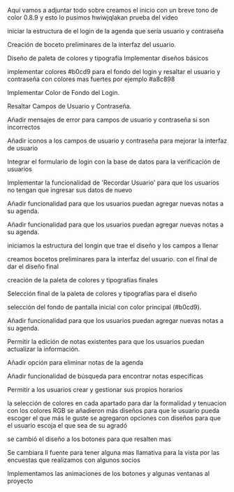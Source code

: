 Aquí vamos a adjuntar todo sobre creamos el inicio con un breve tono de color 0.8.9 y esto lo pusimos hwiwjqlakan prueba del video 

iniciar la estructura de el login de la agenda que sería usuario y contraseña

Creación de boceto preliminares de la interfaz del usuario.

Diseño de paleta de colores y tipografía
Implementar diseños básicos 

implementar colores   #b0cd9 para el fondo del login y resaltar el usuario y contraseña con colores mas fuertes por ejemplo #a8c898

Implementar Color de Fondo del Login.

Resaltar Campos de Usuario y Contraseña.


Añadir mensajes de error para campos de usuario y contraseña si son incorrectos


Añadir iconos a los campos de usuario y contraseña para mejorar la interfaz de usuario

Integrar el formulario de login con la base de datos para la verificación de usuarios

Implementar la funcionalidad de 'Recordar Usuario' para que los usuarios no tengan que ingresar sus datos de nuevo

Añadir funcionalidad para que los usuarios puedan agregar nuevas notas a su agenda.


Añadir funcionalidad para que los usuarios puedan agregar nuevas notas a su agenda.

iniciamos la estructura del longin que trae el diseño y los campos a llenar

creamos bocetos preliminares  para la interfaz del usuario. con el final de dar el diseño final

creación de la paleta de colores y tipografías finales

Selección final de la paleta de colores y tipografías para el diseño 

selección del fondo de pantalla inicial con color principal (#b0cd9).

Añadir funcionalidad para que los usuarios puedan agregar nuevas notas a su agenda.

Permitir la edición de notas existentes para que los usuarios puedan actualizar la información.


Añadir opción para eliminar notas de la agenda

Añadir funcionalidad de búsqueda para encontrar notas específicas

Permitir a los usuarios crear y gestionar sus propios horarios


la selección de colores en cada apartado para dar la formalidad y tenuacion con los colores RGB
se añadieron más diseños para que le usuario pueda escoger el que más le guste
se agregaron opciones con diseños para que el usuario escoja el que sea de su agradó 

se cambió el diseño a los botones para que resalten mas

Se cambiara ll fuente para tener alguna mas llamativa para la vista por las encuestas que realizamos con algunos socios

Implementamos las animaciones de los botones y algunas ventanas al proyecto